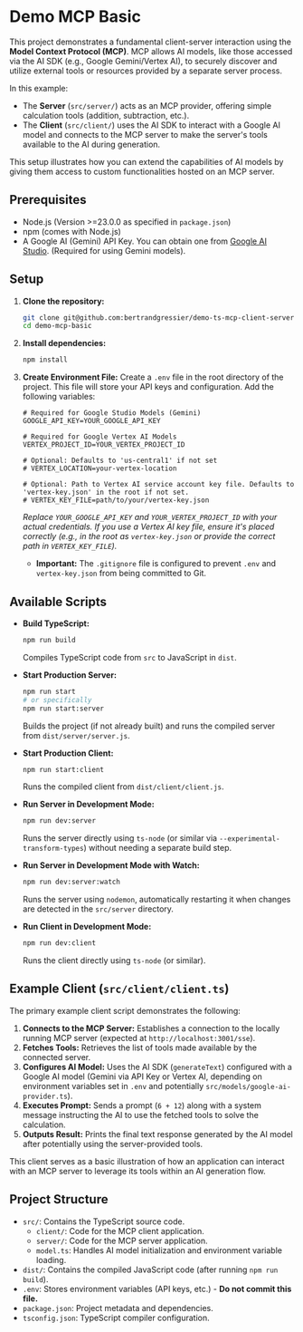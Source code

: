 # Demo MCP Basic

This project demonstrates a fundamental client-server interaction using the **Model Context Protocol (MCP)**. MCP allows AI models, like those accessed via the AI SDK (e.g., Google Gemini/Vertex AI), to securely discover and utilize external tools or resources provided by a separate server process.

In this example:
*   The **Server** (`src/server/`) acts as an MCP provider, offering simple calculation tools (addition, subtraction, etc.).
*   The **Client** (`src/client/`) uses the AI SDK to interact with a Google AI model and connects to the MCP server to make the server's tools available to the AI during generation.

This setup illustrates how you can extend the capabilities of AI models by giving them access to custom functionalities hosted on an MCP server.

## Prerequisites

*   Node.js (Version >=23.0.0 as specified in `package.json`)
*   npm (comes with Node.js)
*   A Google AI (Gemini) API Key. You can obtain one from [Google AI Studio](https://aistudio.google.com/). (Required for using Gemini models).

## Setup

1.  **Clone the repository:**
    ```bash
    git clone git@github.com:bertrandgressier/demo-ts-mcp-client-server.git
    cd demo-mcp-basic
    ```

2.  **Install dependencies:**
    ```bash
    npm install
    ```

3.  **Create Environment File:**
    Create a `.env` file in the root directory of the project. This file will store your API keys and configuration. Add the following variables:

    ```dotenv
    # Required for Google Studio Models (Gemini)
    GOOGLE_API_KEY=YOUR_GOOGLE_API_KEY

    # Required for Google Vertex AI Models
    VERTEX_PROJECT_ID=YOUR_VERTEX_PROJECT_ID

    # Optional: Defaults to 'us-central1' if not set
    # VERTEX_LOCATION=your-vertex-location

    # Optional: Path to Vertex AI service account key file. Defaults to 'vertex-key.json' in the root if not set.
    # VERTEX_KEY_FILE=path/to/your/vertex-key.json
    ```

    *Replace `YOUR_GOOGLE_API_KEY` and `YOUR_VERTEX_PROJECT_ID` with your actual credentials.*
    *If you use a Vertex AI key file, ensure it's placed correctly (e.g., in the root as `vertex-key.json` or provide the correct path in `VERTEX_KEY_FILE`).*
    * **Important:** The `.gitignore` file is configured to prevent `.env` and `vertex-key.json` from being committed to Git.

## Available Scripts

*   **Build TypeScript:**
    ```bash
    npm run build
    ```
    Compiles TypeScript code from `src` to JavaScript in `dist`.

*   **Start Production Server:**
    ```bash
    npm run start
    # or specifically
    npm run start:server
    ```
    Builds the project (if not already built) and runs the compiled server from `dist/server/server.js`.

*   **Start Production Client:**
    ```bash
    npm run start:client
    ```
    Runs the compiled client from `dist/client/client.js`.

*   **Run Server in Development Mode:**
    ```bash
    npm run dev:server
    ```
    Runs the server directly using `ts-node` (or similar via `--experimental-transform-types`) without needing a separate build step.

*   **Run Server in Development Mode with Watch:**
    ```bash
    npm run dev:server:watch
    ```
    Runs the server using `nodemon`, automatically restarting it when changes are detected in the `src/server` directory.

*   **Run Client in Development Mode:**
    ```bash
    npm run dev:client
    ```
    Runs the client directly using `ts-node` (or similar).

## Example Client (`src/client/client.ts`)

The primary example client script demonstrates the following:

1.  **Connects to the MCP Server:** Establishes a connection to the locally running MCP server (expected at `http://localhost:3001/sse`).
2.  **Fetches Tools:** Retrieves the list of tools made available by the connected server.
3.  **Configures AI Model:** Uses the AI SDK (`generateText`) configured with a Google AI model (Gemini via API Key or Vertex AI, depending on environment variables set in `.env` and potentially `src/models/google-ai-provider.ts`).
4.  **Executes Prompt:** Sends a prompt (`6 + 12`) along with a system message instructing the AI to use the fetched tools to solve the calculation.
5.  **Outputs Result:** Prints the final text response generated by the AI model after potentially using the server-provided tools.

This client serves as a basic illustration of how an application can interact with an MCP server to leverage its tools within an AI generation flow.

## Project Structure

*   `src/`: Contains the TypeScript source code.
    *   `client/`: Code for the MCP client application.
    *   `server/`: Code for the MCP server application.
    *   `model.ts`: Handles AI model initialization and environment variable loading.
*   `dist/`: Contains the compiled JavaScript code (after running `npm run build`).
*   `.env`: Stores environment variables (API keys, etc.) - **Do not commit this file.**
*   `package.json`: Project metadata and dependencies.
*   `tsconfig.json`: TypeScript compiler configuration.
